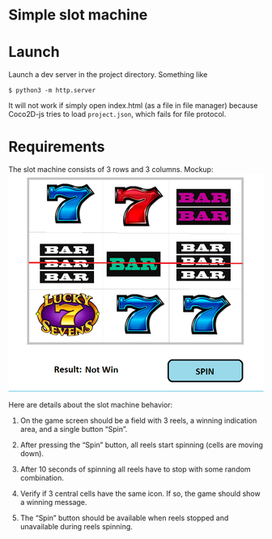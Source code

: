 # Simple slot machine

# Launch
Launch a dev server in the project directory. Something like
```
$ python3 -m http.server
```

It will not work if simply open index.html (as a file in file manager) because Coco2D-js tries to load `project.json`, which fails for file protocol. 

# Requirements
The slot machine consists of 3 rows and 3 columns. 
Mockup:
![image](img/mockup.png)

Here are details about the slot machine behavior:

1. On the game screen should be a field with 3 reels, a winning indication area, and a single button “Spin”.

2. After pressing the “Spin” button, all reels start spinning (cells are moving down).

3. After 10 seconds of spinning all reels have to stop with some random combination.

4. Verify if 3 central cells have the same icon. If so, the game should show a winning message.

5. The “Spin” button should be available when reels stopped and unavailable during reels spinning.

